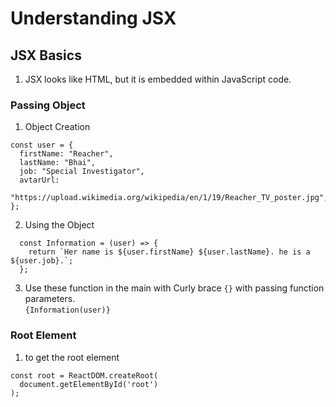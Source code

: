 # Understanding JSX

## JSX Basics 
1. JSX looks like HTML, but it is embedded within JavaScript code.


### Passing Object

1. Object Creation
  ```
  const user = {
    firstName: "Reacher",
    lastName: "Bhai",
    job: "Special Investigator",
    avtarUrl:
      "https://upload.wikimedia.org/wikipedia/en/1/19/Reacher_TV_poster.jpg",
  };
  ```

2. Using the Object
```
  const Information = (user) => {
    return `Her name is ${user.firstName} ${user.lastName}. he is a ${user.job}.`;
  };
```
3. Use these function in the main with Curly brace `{}` with passing function parameters. <br>
```{Information(user)}```

### Root Element

1. to get the root element
```
const root = ReactDOM.createRoot(
  document.getElementById('root')
);
```